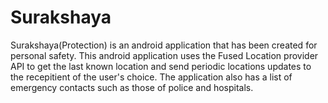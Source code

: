 # Surakshaya
Surakshaya(Protection) is an android application that has been created for personal safety. This android application uses the Fused Location provider API to get the last known location and send periodic locations updates to the recepitient of the user's choice. The application also has a list of emergency contacts such as those of police and hospitals.
